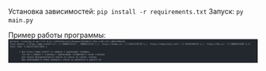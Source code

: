Установка зависимостей: `pip install -r requirements.txt`
Запуск: `py main.py`

Пример работы программы:
![img](https://github.com/greatwormhole/ruki-test-task/blob/main/solved_ex.png)
